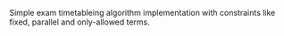 Simple exam timetableing algorithm implementation with constraints like fixed, parallel and only-allowed terms.